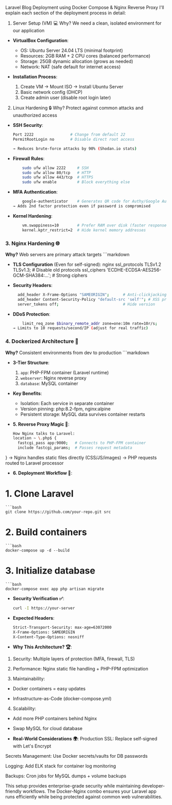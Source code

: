 Laravel Blog Deployment using Docker Compose & Nginx Reverse Proxy
I'll explain each section of the deployment process in detail:

1. Server Setup (VM) 💻
Why? We need a clean, isolated environment for our application

- **VirtualBox Configuration**:
  - OS: Ubuntu Server 24.04 LTS (minimal footprint)
  - Resources: 2GB RAM + 2 CPU cores (balanced performance)
  - Storage: 25GB dynamic allocation (grows as needed)
  - Network: NAT (safe default for internet access)

- **Installation Process**:
  1. Create VM → Mount ISO → Install Ubuntu Server
  2. Basic network config (DHCP)
  3. Create admin user (disable root login later)
 
2. Linux Hardening 🔒
Why? Protect against common attacks and unauthorized access

- **SSH Security**:
  ```bash
  Port 2222                # Change from default 22
  PermitRootLogin no       # Disable direct root access

  → Reduces brute-force attacks by 90% (Shodan.io stats)

- **Firewall Rules**:
  ```bash
      sudo ufw allow 2222     # SSH
      sudo ufw allow 80/tcp   # HTTP
      sudo ufw allow 443/tcp  # HTTPS
      sudo ufw enable         # Block everything else

- **MFA Authentication**:
  ```bash
      google-authenticator    # Generates QR code for Authy/Google Auth
  → Adds 2nd factor protection even if password is compromised

- **Kernel Hardening**:
  ```bash
      vm.swappiness=10        # Prefer RAM over disk (faster response)
      kernel.kptr_restrict=2  # Hide kernel memory addresses


### 3. Nginx Hardening 🌐
**Why?** Web servers are primary attack targets
    ```markdown
- **TLS Configuration** (Even for self-signed):
  nginx
  ssl_protocols TLSv1.2 TLSv1.3;       # Disable old protocols
  ssl_ciphers 'ECDHE-ECDSA-AES256-GCM-SHA384:...'; # Strong ciphers

- **Security Headers**:
  ```bash
    add_header X-Frame-Options "SAMEORIGIN";      # Anti-clickjacking
    add_header Content-Security-Policy "default-src 'self'"; # XSS protection
    server_tokens off;                            # Hide version

- **DDoS Protection**:
  ```bash
      limit_req_zone $binary_remote_addr zone=one:10m rate=10r/s;
  → Limits to 10 requests/second/IP (adjust for real traffic)


### 4. Dockerized Architecture 🐳
**Why?** Consistent environments from dev to production
    ```markdown
- **3-Tier Structure**:
  1. `app`: PHP-FPM container (Laravel runtime)
  2. `webserver`: Nginx reverse proxy
  3. `database`: MySQL container

- **Key Benefits**:
  - Isolation: Each service in separate container
  - Version pinning: php:8.2-fpm, nginx:alpine
  - Persistent storage: MySQL data survives container restarts

- **5. Reverse Proxy Magic 🔄**:
  ```bash
  How Nginx talks to Laravel:
  location ~ \.php$ {
    fastcgi_pass app:9000;   # Connects to PHP-FPM container
    include fastcgi_params;  # Passes request metadata

}
→ Nginx handles static files directly (CSS/JS/images)
→ PHP requests routed to Laravel processor

- **6. Deployment Workflow 🚀**:
# 1. Clone Laravel
    ```bash
    git clone https://github.com/your-repo.git src

# 2. Build containers
    ```bash
    docker-compose up -d --build

# 3. Initialize database
    ```bash
    docker-compose exec app php artisan migrate


- **Security Verification ✅**:
    ```bash
    curl -I https://your-server


- **Expected Headers**:
    ```bash
    Strict-Transport-Security: max-age=63072000
    X-Frame-Options: SAMEORIGIN
    X-Content-Type-Options: nosniff

- **Why This Architecture? 🏆**:
1. Security: Multiple layers of protection (MFA, firewall, TLS)

2. Performance: Nginx static file handling + PHP-FPM optimization

3. Maintainability:

- Docker containers = easy updates

- Infrastructure-as-Code (docker-compose.yml)

4. Scalability:

- Add more PHP containers behind Nginx

- Swap MySQL for cloud database

- **Real-World Considerations 🌍**:
Production SSL: Replace self-signed with Let's Encrypt

Secrets Management: Use Docker secrets/vaults for DB passwords

Logging: Add ELK stack for container log monitoring

Backups: Cron jobs for MySQL dumps + volume backups

This setup provides enterprise-grade security while maintaining developer-friendly workflows. The Docker-Nginx combo ensures your Laravel app runs efficiently while being protected against common web vulnerabilities.


  
  
